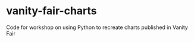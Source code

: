 vanity-fair-charts
==================

Code for workshop on using Python to recreate charts published in Vanity Fair
